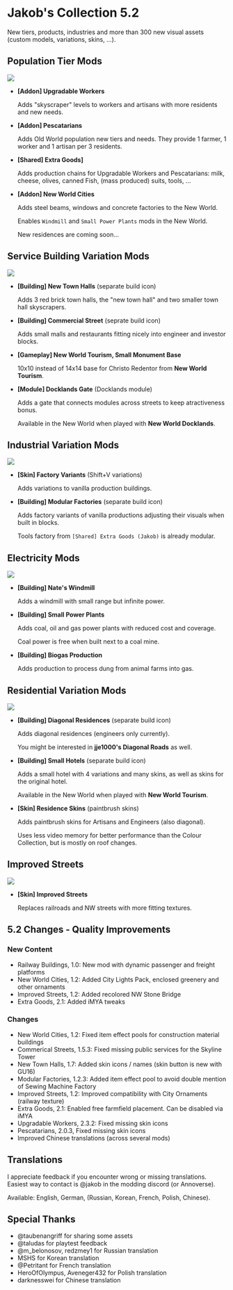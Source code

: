 # Jakob's Collection 5.2

New tiers, products, industries and more than 300 new visual assets (custom models, variations, skins, ...).

## Population Tier Mods

![](https://github.com/jakobharder/anno-1800-jakobs-mods/raw/main/doc/population-tiers.jpg)

- **[Addon] Upgradable Workers**

  Adds "skyscraper" levels to workers and artisans with more residents and new needs.


- **[Addon] Pescatarians**

  Adds Old World population new tiers and needs. They provide 1 farmer, 1 worker and 1 artisan per 3 residents.

- **[Shared] Extra Goods]**

  Adds production chains for Upgradable Workers and Pescatarians: milk, cheese, olives, canned Fish, (mass produced) suits, tools, ...

- **[Addon\] New World Cities**

  Adds steel beams, windows and concrete factories to the New World.

  Enables `Windmill` and `Small Power Plants` mods in the New World.

  New residences are coming soon...

## Service Building Variation Mods

![](https://github.com/jakobharder/anno-1800-jakobs-mods/raw/main/doc/public-variations.jpg)

- **[Building] New Town Halls**
  (separate build icon)

  Adds 3 red brick town halls, the "new town hall" and two smaller town hall skyscrapers.

- **[Building] Commercial Street**
  (seprate build icon)

  Adds small malls and restaurants fitting nicely into engineer and investor blocks. 

- **[Gameplay] New World Tourism, Small Monument Base**

  10x10 instead of 14x14 base for Christo Redentor from **New World Tourism**.

- **[Module\] Docklands Gate**
  (Docklands module)

  Adds a gate that connects modules across streets to keep atractiveness bonus.

  Available in the New World when played with **New World Docklands**.
  
## Industrial Variation Mods

![](https://github.com/jakobharder/anno-1800-jakobs-mods/raw/main/doc/industrial-variations.jpg)

- **[Skin] Factory Variants**
  (Shift+V variations)

  Adds variations to vanilla production buildings.

- **[Building] Modular Factories**
  (separate build icon)

  Adds factory variants of vanilla productions adjusting their visuals when built in blocks.

  Tools factory from `[Shared] Extra Goods (Jakob)` is already modular.

## Electricity Mods

![](https://github.com/jakobharder/anno-1800-jakobs-mods/raw/main/doc/electricity.jpg)

- **[Building] Nate's Windmill**

  Adds a windmill with small range but infinite power.

- **[Building\] Small Power Plants**

  Adds coal, oil and gas power plants with reduced cost and coverage.

  Coal power is free when built next to a coal mine.

- **[Building] Biogas Production**

  Adds production to process dung from animal farms into gas.

## Residential Variation Mods

![](https://github.com/jakobharder/anno-1800-jakobs-mods/raw/main/doc/residential-variations.jpg)

- **[Building\] Diagonal Residences**
  (separate build icon)

  Adds diagonal residences (engineers only currently).

  You might be interested in **jje1000's Diagonal Roads** as well.

- **[Building\] Small Hotels**
  (separate build icon)

  Adds a small hotel with 4 variations and many skins, as well as skins for the original hotel.

  Available in the New World when played with **New World Tourism**.

- **[Skin] Residence Skins**
  (paintbrush skins)

  Adds paintbrush skins for Artisans and Engineers (also diagonal).

  Uses less video memory for better performance than the Colour Collection, but is mostly on roof changes.

## Improved Streets

![](https://github.com/jakobharder/anno-1800-jakobs-mods/raw/main/doc/streets.jpg)
  
- **[Skin] Improved Streets**

  Replaces railroads and NW streets with more fitting textures.

## 5.2 Changes - Quality Improvements

### New Content

- Railway Buildings, 1.0: New mod with dynamic passenger and freight platforms
- New World Cities, 1.2: Added City Lights Pack, enclosed greenery and other ornaments
- Improved Streets, 1.2: Added recolored NW Stone Bridge
- Extra Goods, 2.1: Added iMYA tweaks

### Changes

- New World Cities, 1.2: Fixed item effect pools for construction material buildings
- Commerical Streets, 1.5.3: Fixed missing public services for the Skyline Tower
- New Town Halls, 1.7: Added skin icons / names (skin button is new with GU16)
- Modular Factories, 1.2.3: Added item effect pool to avoid double mention of Sewing Machine Factory
- Improved Streets, 1.2: Improved compatibility with City Ornaments (railway texture)
- Extra Goods, 2.1: Enabled free farmfield placement. Can be disabled via iMYA
- Upgradable Workers, 2.3.2: Fixed missing skin icons
- Pescatarians, 2.0.3, Fixed missing skin icons
- Improved Chinese translations (across several mods)

## Translations

I appreciate feedback if you encounter wrong or missing translations.
Easiest way to contact is @jakob in the modding discord (or Annoverse).

Available: English, German, (Russian, Korean, French, Polish, Chinese).

## Special Thanks

- @taubenangriff for sharing some assets
- @taludas for playtest feedback
- @m_belonosov, redzmey1 for Russian translation
- MSHS for Korean translation
- @Petritant for French translation
- HeroOfOlympus, Aveneger432 for Polish translation
- darknesswei for Chinese translation
